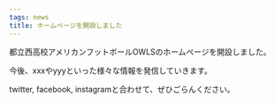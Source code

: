 ```yaml
---
tags: news
title: ホームページを開設しました
---
```

都立西高校アメリカンフットボールOWLSのホームページを開設しました。

今後、xxxやyyyといった様々な情報を発信していきます。

twitter, facebook, instagramと合わせて、ぜひごらんください。
